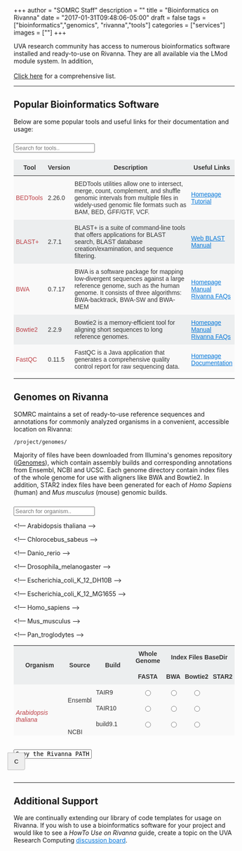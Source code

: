 +++
author = "SOMRC Staff"
description = ""
title = "Bioinformatics on Rivanna"
date = "2017-01-31T09:48:06-05:00"
draft = false
tags = ["bioinformatics","genomics", "rivanna","tools"]
categories = ["services"]
images = [""]
+++

<p class=lead>UVA research community has access to numerous bioinformatics software installed and ready-to-use on Rivanna. They are all available via the LMod module system. In addition, 
<br/>
<br/>
<a href="https://arcs.virginia.edu/software-list" target="blank">Click here</a> for a comprehensive list.
</p>

<hr size=1 />

<h2>Popular Bioinformatics Software</h2>

Below are some popular tools and useful links for their documentation and usage:

<style type="text/css">
.tg  {border-collapse:collapse;border-spacing:0;border-color:#ccc;}
.tg td{font-family:Arial, sans-serif;font-size:14px;padding:10px 5px;border-style:solid;border-width:0px;overflow:hidden;word-break:normal;border-color:#ccc;color:#333;background-color:#fff;}
.tg th{font-family:Arial, sans-serif;font-size:14px;font-weight:normal;padding:10px 5px;border-style:solid;border-width:0px;overflow:hidden;word-break:normal;border-color:#ccc;color:#333;background-color:#f0f0f0;}
.tg .tg-hy9w{background-color:#eceeef;border-color:inherit;vertical-align:middle;}
.tg .tg-dc35{background-color:#f9f9f9;border-color:inherit;vertical-align:middle;}
.tg .tg-hy9w-nw{background-color:#eceeef;border-color:inherit;vertical-align:middle;white-space:nowrap;}
.tg .tg-dc35-nw{background-color:#f9f9f9;border-color:inherit;vertical-align:middle;white-space:nowrap;}
.tg .tg-0qmj{font-weight:bold;background-color:#eceeef;border-color:inherit;vertical-align:middle;}
</style>

<div class="input-group mb-3">
  <div class="input-group-prepend" style="padding:5px">
    <span><i class="fa fa-search fa-1x"></i></span>
  </div>
  <input type="text" id="myInput" onkeyup="myFunction()" placeholder="Search for tools..">
</div>

<div style="height:500px;overflow:auto;">
<table id="myTable" class="tg">
  <thead>
  <tr>
    <th class="tg-0qmj">Tool</th>
    <th class="tg-0qmj">Version</th>
    <th class="tg-0qmj">Description</th>
    <th class="tg-0qmj">Useful Links</th>
  </tr>
  </thead>

  <tbody>
  <tr>
    <td class="tg-dc35"><font color="#bd4147">BEDTools</font></td>
    <td class="tg-dc35">2.26.0</td>
    <td class="tg-dc35">BEDTools utilities allow one to intersect, merge, count, complement, and shuffle genomic intervals from multiple files in widely-used genomic file formats such as BAM, BED, GFF/GTF, VCF.</td>
	<td class="tg-dc35-nw">
      <a href="http://bedtools.readthedocs.io/en/latest/" target="blank" style="color:#0275d8">Homepage</a><br/>
      <a href="http://quinlanlab.org/tutorials/bedtools/bedtools.html" target="blank" style="color:#0275d8">Tutorial</a><br/>
    </td>
  </tr>
  <tr>
    <td class="tg-hy9w"><font color="#bd4147">BLAST+</font></td>
    <td class="tg-hy9w">2.7.1</td>
    <td class="tg-hy9w">BLAST+ is a suite of command-line tools that offers applications for BLAST search, BLAST database creation/examination, and sequence filtering.</td>
	<td class="tg-hy9w-nw">
      <a href="https://blast.ncbi.nlm.nih.gov/Blast.cgi" target="blank" style="color:#0275d8">Web BLAST</a><br/>
      <a href="https://www.ncbi.nlm.nih.gov/books/NBK279690/" target="blank" style="color:#0275d8">Manual</a><br/>
    </td>
  </tr>
  <tr>
    <td class="tg-dc35"><font color="#bd4147">BWA</font></td>
    <td class="tg-dc35">0.7.17</td>
    <td class="tg-dc35">BWA is a software package for mapping low-divergent sequences against a large reference genome, such as the human genome. It consists of three algorithms: BWA-backtrack, BWA-SW and BWA-MEM</td>
	<td class="tg-dc35-nw">
      <a href="http://bio-bwa.sourceforge.net/" target="blank" style="color:#0275d8">Homepage</a><br/>
      <a href="http://bio-bwa.sourceforge.net/bwa.shtml" target="blank" style="color:#0275d8">Manual</a><br/>
      <a href="https://discuss.rc.virginia.edu/tags/bwa" target="blank" style="color:#0275d8">Rivanna FAQs</a><br/>
    </td>
  </tr>
  <tr>
    <td class="tg-hy9w"><font color="#bd4147">Bowtie2</font></td>
    <td class="tg-hy9w">2.2.9</td>
    <td class="tg-hy9w">Bowtie2 is a memory-efficient tool for aligning short sequences to long reference genomes.</td>
	<td class="tg-hy9w-nw">
      <a href="http://bowtie-bio.sourceforge.net/index.shtml" target="blank" style="color:#0275d8">Homepage</a><br/>
      <a href="http://http://bowtie-bio.sourceforge.net/manual.shtml" target="blank" style="color:#0275d8">Manual</a><br/>
      <a href="https://discuss.rc.virginia.edu/tags/bowtie2" target="blank" style="color:#0275d8">Rivanna FAQs</a><br/>
  </tr>
  <tr>
    <td class="tg-dc35"><font color="#bd4147">FastQC</font></td>
    <td class="tg-dc35">0.11.5</td>
    <td class="tg-dc35">FastQC is a Java application that generates a comprehensive quality control report for raw sequencing data.</td>
	<td class="tg-dc35-nw">
      <a href="https://www.bioinformatics.babraham.ac.uk/projects/fastqc/" target="blank" style="color:#0275d8">Homepage</a><br/>
      <a href="https://www.bioinformatics.babraham.ac.uk/projects/fastqc/Help/" target="blank" style="color:#0275d8">Documentation</a><br/>
    </td>
  </tr>
  <tr>
    <td class="tg-hy9w"><font color="#bd4147">GATK</font></td>
    <td class="tg-hy9w">4.0.0.0</td>
    <td class="tg-hy9w">The Genome Analysis Toolkit provide tools for variant discovery. In addition to SNP and INDEL identification in germline DNA and RNAseq data, GATK tools include somatic short variant calling, as well as tackle copy number and structural variation.</td>
	<td class="tg-hy9w-nw">
      <a href="https://software.broadinstitute.org/gatk/documentation/" target="blank" style="color:#0275d8">User Guide</a><br/>
      <a href="https://discuss.rc.virginia.edu/tags/gatk" target="blank" style="color:#0275d8">Rivanna FAQs</a><br/>
  </tr>
  <tr>
    <td class="tg-dc35"><font color="#bd4147">Picard</font></td>
    <td class="tg-dc35">2.1.1</td>
    <td class="tg-dc35">Picard is a set of command line tools for manipulating high-throughput sequencing (HTS) data and formats such as SAM/BAM/CRAM and VCF.</td>
	<td class="tg-dc35-nw">
      <a href="https://broadinstitute.github.io/picard/" target="blank" style="color:#0275d8">Homepage</a><br/>
      <a href="https://broadinstitute.github.io/picard/command-line-overview.html" target="blank" style="color:#0275d8">Documentation</a><br/>
    </td>
  </tr>
  <tr>
    <td class="tg-hy9w"><font color="#bd4147">SAMTools</font></td>
    <td class="tg-hy9w">1.7</td>
    <td class="tg-hy9w">SAMTools provide various utilities for manipulating alignments in the SAM format, including sorting, merging, indexing and generating alignments in a per-position format.</td>
	<td class="tg-hy9w-nw">
      <a href="http://samtools.sourceforge.net/" target="blank" style="color:#0275d8">Homepage</a><br/>
      <a href="http://www.htslib.org/doc/samtools.html" target="blank" style="color:#0275d8">Manual</a><br/>
  </tr>
  <tr>
    <td class="tg-dc35"><font color="#bd4147">SPAdes</font></td>
    <td class="tg-dc35">3.10.1</td>
    <td class="tg-dc35">SPAdes provide pipelines for assembling genomes from Illumina and IonTorrent reads, as well as hybrid assemblies using PacBio, Oxford Nanopore and Sanger reads. It supports paired-end reads, mate-pairs and unpaired reads. </td>
	<td class="tg-dc35-nw">
      <a href="http://bioinf.spbau.ru/spades" target="blank" style="color:#0275d8">Homepage</a><br/>
      <a href="http://spades.bioinf.spbau.ru/release3.11.1/manual.html" target="blank" style="color:#0275d8">Manual</a><br/>
    </td>
  </tr>
  <tr>
    <td class="tg-hy9w"><font color="#bd4147">STAR</font></td>
    <td class="tg-hy9w">2.5.3a</td>
    <td class="tg-hy9w">Spliced Transcripts Alignment to a Reference (STAR) is a RNA-seq aligner based on an algorithm that uses sequential maximum mappable seed search in uncompressed suffix arrays followed by seed clustering and stitching procedure.</td>
	<td class="tg-hy9w-nw">
      <a href="https://github.com/alexdobin/STAR" target="blank" style="color:#0275d8">Homepage</a><br/>
  </tr>
  <tr>
    <td class="tg-dc35"><font color="#bd4147">vsearch</font></td>
    <td class="tg-dc35">2.7.1</td>
    <td class="tg-dc35">VSEARCH (stands for Vectorized Search) is a toolkit for nucleotide sequence analyses, including database search and clustering algorithms. It supports clustering, chimera detection, database searching, merging of paired-end reads, and other sequence manipulation tools.</td>
	<td class="tg-dc35-nw">
      <a href="https://github.com/torognes/vsearch" target="blank" style="color:#0275d8">Homepage</a><br/>
    </td>
  </tr>
  </tbody>
</table>
</div>

<script>
function myFunction() {
  var input, filter, table, tr, td, i;
  input = document.getElementById("myInput");
  filter = input.value.toUpperCase();
  table = document.getElementById("myTable");
  tr = table.getElementsByTagName("tr");
  for (i = 0; i < tr.length; i++) {
    td = tr[i].getElementsByTagName("td")[0];
    if (td) {
      if (td.innerHTML.toUpperCase().indexOf(filter) > -1) {
        tr[i].style.display = "";
      } else {
        tr[i].style.display = "none";
      }
    }       
  }
}
</script>

<hr size=1 />

<h2>Genomes on Rivanna</h2>

SOMRC maintains a set of ready-to-use reference sequences and annotations for commonly analyzed organisms in a convenient, accessible location on Rivanna: 

	/project/genomes/

Majority of files have been downloaded from Illumina's genomes repository (<a href="https://support.illumina.com/sequencing/sequencing_software/igenome.html" target="blank">iGenomes</a>), which contain assembly builds and corresponding annotations from Ensembl, NCBI and UCSC. Each genome directory contain index files of the whole genome for use with aligners like BWA and Bowtie2. In addition, STAR2 index files have been generated for each of *Homo Sapiens* (human) and *Mus musculus* (mouse) genomic builds. 

<div class="input-group mb-3">
  <div class="input-group-prepend" style="padding:5px">
    <span><i class="fa fa-search fa-1x"></i></span>
  </div>
  <input type="text" id="myInput2" onkeyup="myFunction2()" placeholder="Search for organism..">
</div>

<form>
<div style="height:500px; overflow:auto;">
  <table id="myTable2"  class="tg" style="width:100%">
   <tr>
     <th class="tg-0qmj" rowspan="2">Organism</th>
     <th class="tg-0qmj" rowspan="2">Source</th>
     <th class="tg-0qmj" rowspan="2">Build</th>
     <th class="tg-0qmj" style="text-align:center">Whole Genome</th>
     <th class="tg-0qmj" colspan="3" style="text-align:center">Index Files BaseDir</th>
   </tr>
   <tr>
     <th class="tg-0qmj" style="text-align:center">FASTA</th>
     <th class="tg-0qmj" style="text-align:center">BWA</th>
     <th class="tg-0qmj" style="text-align:center">Bowtie2</th>
     <th class="tg-0qmj" style="text-align:center">STAR2</th>
   </tr>

<!–– Arabidopsis thaliana ––> 
   <tr>
     <td rowspan="4" class="tg-dc35" style="text-align:left"><font color="#bd4147"><i>Arabidopsis thaliana</i></font></td>
     <td rowspan="2" class="tg-dc35">Ensembl</td>
     <td class="tg-dc35">TAIR9</td>
     <td class="tg-dc35" style="text-align:center">
       <input type="radio" class="genome" name="genome" value="/project/genomes/Arabidopsis_thaliana/Ensembl/TAIR9/Sequence/WholeGenomeFasta/genome.fa">
     </td>
     <td class="tg-dc35" style="text-align:center">
       <input type="radio" class="genome" name="genome" value="/project/genomes/Arabidopsis_thaliana/Ensembl/TAIR9/Sequence/BWAIndex/">
     </td>
     <td class="tg-dc35" style="text-align:center">
       <input type="radio" class="genome" name="genome" value="/project/genomes/Arabidopsis_thaliana/Ensembl/TAIR9/Sequence/Bowtie2Index/">
     </td>
     <td class="tg-dc35" style="text-align:center">
     </td>
   </tr>
   <tr>
     <td class="tg-dc35">TAIR10</td>
     <td class="tg-dc35" style="text-align:center">
       <input type="radio" class="genome" name="genome" value="/project/genomes/Arabidopsis_thaliana/Ensembl/TAIR10/Sequence/WholeGenomeFasta/genome.fa">
     </td>
     <td class="tg-dc35" style="text-align:center">
       <input type="radio" class="genome" name="genome" value="/project/genomes/Arabidopsis_thaliana/Ensembl/TAIR10/Sequence/BWAIndex/">
     </td>
     <td class="tg-dc35" style="text-align:center">
       <input type="radio" class="genome" name="genome" value="/project/genomes/Arabidopsis_thaliana/Ensembl/TAIR10/Sequence/Bowtie2Index/">
     </td>
     <td class="tg-dc35" style="text-align:center">
     </td>
   </tr>
   <tr>
     <td rowspan="2" class="tg-dc35">NCBI</td>
     <td class="tg-dc35">build9.1</td>
     <td class="tg-dc35" style="text-align:center">
       <input type="radio" class="genome" name="genome" value="/project/genomes/Arabidopsis_thaliana/NCBI/build9.1/Sequence/WholeGenomeFasta/genome.fa">
     </td>
     <td class="tg-dc35" style="text-align:center">
       <input type="radio" class="genome" name="genome" value="/project/genomes/Arabidopsis_thaliana/NCBI/build9.1/Sequence/BWAIndex/">
     </td>
     <td class="tg-dc35" style="text-align:center">
       <input type="radio" class="genome" name="genome" value="/project/genomes/Arabidopsis_thaliana/NCBI/build9.1/Sequence/Bowtie2Index/">
     </td>
     <td class="tg-dc35" style="text-align:center">
     </td>
   </tr>
   <tr>
     <td class="tg-dc35">TAIR10</td>
     <td class="tg-dc35" style="text-align:center">
       <input type="radio" class="genome" name="genome" value="/project/genomes/Arabidopsis_thaliana/NCBI/TAIR10/Sequence/WholeGenomeFasta/genome.fa">
     </td>
     <td class="tg-dc35" style="text-align:center">
       <input type="radio" class="genome" name="genome" value="/project/genomes/Arabidopsis_thaliana/NCBI/TAIR10/Sequence/BWAIndex/">
     </td>
     <td class="tg-dc35" style="text-align:center">
       <input type="radio" class="genome" name="genome" value="/project/genomes/Arabidopsis_thaliana/NCBI/TAIR10/Sequence/Bowtie2Index/">
     </td>
     <td class="tg-dc35" style="text-align:center">
     </td>
   </tr>

<!–– Chlorocebus_sabeus ––> 
   <tr>
     <td class="tg-hy9w" style="text-align:left"><font color="#bd4147"><i>Chlorocebus sabeus</i></font></td>
     <td class="tg-hy9w">NCBI</td>
     <td class="tg-hy9w">chlSab2</td>
     <td class="tg-hy9w" style="text-align:center">
       <input type="radio" class="genome" name="genome" value="/project/genomes/Chlorocebus_sabeus/NCBI/chlSab2/Sequence/WholeGenomeFasta/genome.fa">
     </td>
     <td class="tg-hy9w" style="text-align:center">
       <input type="radio" class="genome" name="genome" value="/project/genomes/Chlorocebus_sabeus/NCBI/chlSab2/Sequence/BWAIndex/">
     </td>
     <td class="tg-hy9w" style="text-align:center">
       <input type="radio" class="genome" name="genome" value="/project/genomes/Chlorocebus_sabeus/NCBI/chlSab2/Sequence/Bowtie2Index/">
     </td>
     <td class="tg-hy9w" style="text-align:center">
     </td>
   </tr>

<!–– Danio_rerio ––> 
   <tr>
     <td rowspan="2" class="tg-dc35" style="text-align:left"><font color="#bd4147"><i>Danio rerio</i></font>  </td>
     <td class="tg-dc35">Ensembl  </td>
     <td class="tg-dc35">GRCz10  </td>
     <td class="tg-dc35" style="text-align:center">
       <input type="radio" class="genome" name="genome" value="/project/genomes/Danio_rerio/Ensembl/GRCz10/Sequence/WholeGenomeFasta/genome.fa">
     </td>
     <td class="tg-dc35" style="text-align:center">
       <input type="radio" class="genome" name="genome" value="/project/genomes/Danio_rerio/Ensembl/GRCz10/Sequence/BWAIndex/">
     </td>
     <td class="tg-dc35" style="text-align:center">
       <input type="radio" class="genome" name="genome" value="/project/genomes/Danio_rerio/Ensembl/GRCz10/Sequence/Bowtie2Index/">
     </td>
     <td class="tg-dc35" style="text-align:center">
     </td>
   </tr>
   <tr>
     <td class="tg-dc35">UCSC  </td>
     <td class="tg-dc35">danRer10  </td>
     <td class="tg-dc35" style="text-align:center">
       <input type="radio" class="genome" name="genome" value="/project/genomes/Danio_rerio/UCSC/danRer10/Sequence/WholeGenomeFasta/genome.fa">
     </td>
     <td class="tg-dc35" style="text-align:center">
       <input type="radio" class="genome" name="genome" value="/project/genomes/Danio_rerio/UCSC/danRer10/Sequence/BWAIndex/">
     </td>
     <td class="tg-dc35" style="text-align:center">
       <input type="radio" class="genome" name="genome" value="/project/genomes/Danio_rerio/UCSC/danRer10/Sequence/Bowtie2Index/">
     </td>
     <td class="tg-dc35" style="text-align:center">
     </td>
   </tr>

<!–– Drosophila_melanogaster ––> 
   <tr>
     <td rowspan="4" class="tg-hy9w" style="text-align:left"><font color="#bd4147"><i>Drosophila melanogaster</i></font>  </td>
     <td class="tg-hy9w">Ensembl  </td>
     <td class="tg-hy9w">BDGP6  </td>
     <td class="tg-hy9w" style="text-align:center">
       <input type="radio" class="genome" name="genome" value="/project/genomes/Drosophila_melanogaster/Ensembl/BDGP6/Sequence/WholeGenomeFasta/genome.fa">
     </td>
     <td class="tg-hy9w" style="text-align:center">
       <input type="radio" class="genome" name="genome" value="/project/genomes/Drosophila_melanogaster/Ensembl/BDGP6/Sequence/BWAIndex/">
     </td>
     <td class="tg-hy9w" style="text-align:center">
       <input type="radio" class="genome" name="genome" value="/project/genomes/Drosophila_melanogaster/Ensembl/BDGP6/Sequence/Bowtie2Index/">
     </td>
     <td class="tg-hy9w" style="text-align:center">
     </td>
   </tr>
   <tr>
     <td rowspan="2" class="tg-hy9w">NCBI  </td>
     <td class="tg-hy9w">build5.3  </td>
     <td class="tg-hy9w" style="text-align:center">
       <input type="radio" class="genome" name="genome" value="/project/genomes/Drosophila_melanogaster/NCBI/build5.3/Sequence/WholeGenomeFasta/genome.fa">
     </td>
     <td class="tg-hy9w" style="text-align:center">
       <input type="radio" class="genome" name="genome" value="/project/genomes/Drosophila_melanogaster/NCBI/build5.3/Sequence/BWAIndex/">
     </td>
     <td class="tg-hy9w" style="text-align:center">
       <input type="radio" class="genome" name="genome" value="/project/genomes/Drosophila_melanogaster/NCBI/build5.3/Sequence/Bowtie2Index/">
     </td>
     <td class="tg-hy9w" style="text-align:center">
     </td>
   </tr>
   <tr>
     <td class="tg-hy9w">build5.41  </td>
     <td class="tg-hy9w" style="text-align:center">
       <input type="radio" class="genome" name="genome" value="/project/genomes/Drosophila_melanogaster/NCBI/build5.41/Sequence/WholeGenomeFasta/genome.fa">
     </td>
     <td class="tg-hy9w" style="text-align:center">
       <input type="radio" class="genome" name="genome" value="/project/genomes/Drosophila_melanogaster/NCBI/build5.41/Sequence/BWAIndex/">
     </td>
     <td class="tg-hy9w" style="text-align:center">
       <input type="radio" class="genome" name="genome" value="/project/genomes/Drosophila_melanogaster/NCBI/build5.41/Sequence/Bowtie2Index/">
     </td>
     <td class="tg-hy9w" style="text-align:center">
     </td>
   </tr>
   <tr>
     <td class="tg-hy9w">UCSC  </td>
     <td class="tg-hy9w">dm6  </td>
     <td class="tg-hy9w" style="text-align:center">
       <input type="radio" class="genome" name="genome" value="/project/genomes/Drosophila_melanogaster/UCSC/dm6/Sequence/WholeGenomeFasta/genome.fa">
     </td>
     <td class="tg-hy9w" style="text-align:center">
       <input type="radio" class="genome" name="genome" value="/project/genomes/Drosophila_melanogaster/UCSC/dm6/Sequence/BWAIndex/">
     </td>
     <td class="tg-hy9w" style="text-align:center">
       <input type="radio" class="genome" name="genome" value="/project/genomes/Drosophila_melanogaster/UCSC/dm6/Sequence/Bowtie2Index/">
     </td>
     <td class="tg-hy9w" style="text-align:center">
     </td>
   </tr>

<!–– Escherichia_coli_K_12_DH10B ––> 
   <tr>
     <td rowspan="2" class="tg-dc35" style="text-align:left"><font color="#bd4147"><i>Escherichia coli strain</i> K12, DH10B</font>  </td>
     <td class="tg-dc35">Ensembl  </td>
     <td class="tg-dc35">EB1  </td>
     <td class="tg-dc35" style="text-align:center">
       <input type="radio" class="genome" name="genome" value="/project/genomes/Escherichia_coli_K_12_DH10B/Ensembl/EB1/Sequence/WholeGenomeFasta/genome.fa">
     </td>
     <td class="tg-dc35" style="text-align:center">
       <input type="radio" class="genome" name="genome" value="/project/genomes/Escherichia_coli_K_12_DH10B/Ensembl/EB1/Sequence/BWAIndex/">
     </td>
     <td class="tg-dc35" style="text-align:center">
       <input type="radio" class="genome" name="genome" value="/project/genomes/Escherichia_coli_K_12_DH10B/Ensembl/EB1/Sequence/Bowtie2Index/">
     </td>
     <td class="tg-dc35" style="text-align:center">
     </td>
   </tr>
   <tr>
     <td class="tg-dc35">NCBI  </td>
     <td class="tg-dc35">2008-03-17  </td>
     <td class="tg-dc35" style="text-align:center">
       <input type="radio" class="genome" name="genome" value="/project/genomes/Escherichia_coli_K_12_DH10B/NCBI/2008-03-17/Sequence/WholeGenomeFasta/genome.fa">
     </td>
     <td class="tg-dc35" style="text-align:center">
       <input type="radio" class="genome" name="genome" value="/project/genomes/Escherichia_coli_K_12_DH10B/NCBI/2008-03-17/Sequence/BWAIndex/">
     </td>
     <td class="tg-dc35" style="text-align:center">
       <input type="radio" class="genome" name="genome" value="/project/genomes/Escherichia_coli_K_12_DH10B/NCBI/2008-03-17/Sequence/Bowtie2Index/">
     </td>
     <td class="tg-dc35" style="text-align:center">
     </td>
   </tr>

<!–– Escherichia_coli_K_12_MG1655 ––> 
   <tr>
     <td class="tg-hy9w" style="text-align:left"><font color="#bd4147"><i>Escherichia coli strain</i> K12, MG1655</font>  </td>
     <td class="tg-hy9w">NCBI  </td>
     <td class="tg-hy9w">2001-10-15  </td>
     <td class="tg-hy9w" style="text-align:center">
       <input type="radio" class="genome" name="genome" value="/project/genomes/Escherichia_coli_K_12_MG1655/NCBI/2001-10-15/Sequence/WholeGenomeFasta/genome.fa">
     </td>
     <td class="tg-hy9w" style="text-align:center">
       <input type="radio" class="genome" name="genome" value="/project/genomes/Escherichia_coli_K_12_MG1655/NCBI/2001-10-15/Ensembl/EB1/Sequence/BWAIndex/">
     </td>
     <td class="tg-hy9w" style="text-align:center">
       <input type="radio" class="genome" name="genome" value="/project/genomes/Escherichia_coli_K_12_MG1655/NCBI/2001-10-15/Sequence/Bowtie2Index/">
     </td>
     <td class="tg-hy9w" style="text-align:center">
     </td>
   </tr>

<!–– Homo_sapiens ––> 
   <tr>
     <td rowspan="4" class="tg-dc35" style="text-align:left"><font color="#bd4147"><i>Homo sapiens</i></font>  </td>
     <td class="tg-dc35">Ensembl  </td>
     <td class="tg-dc35">GRCh37  </td>
     <td class="tg-dc35" style="text-align:center">
       <input type="radio" class="genome" name="genome" value="/project/genomes/Homo_sapiens/Ensembl/GRCh37/Sequence/WholeGenomeFasta/genome.fa">
     </td>
     <td class="tg-dc35" style="text-align:center">
       <input type="radio" class="genome" name="genome" value="/project/genomes/Homo_sapiens/Ensembl/GRCh37/Sequence/BWAIndex/">
     </td>
     <td class="tg-dc35" style="text-align:center">
       <input type="radio" class="genome" name="genome" value="/project/genomes/Homo_sapiens/Ensembl/GRCh37/Sequence/Bowtie2Index/">
     </td>
     <td class="tg-dc35" style="text-align:center">
       <input type="radio" class="genome" name="genome" value="/project/genomes/Homo_sapiens/Ensembl/GRCh37/Sequence/STAR2Index/">
     </td>
   </tr>
   <tr>
     <td class="tg-dc35">NCBI  </td>
     <td class="tg-dc35">GRCh38  </td>
     <td class="tg-dc35" style="text-align:center">
       <input type="radio" class="genome" name="genome" value="/project/genomes/Homo_sapiens/NCBI/GRCh38/Sequence/WholeGenomeFasta/genome.fa">
     </td>
     <td class="tg-dc35" style="text-align:center">
       <input type="radio" class="genome" name="genome" value="/project/genomes/Homo_sapiens/NCBI/GRCh38/Sequence/BWAIndex/">
     </td>
     <td class="tg-dc35" style="text-align:center">
       <input type="radio" class="genome" name="genome" value="/project/genomes/Homo_sapiens/NCBI/GRCh38/Sequence/Bowtie2Index/">
     </td>
     <td class="tg-dc35" style="text-align:center">
       <input type="radio" class="genome" name="genome" value="/project/genomes/Homo_sapiens/NCBI/GRCh38/Sequence/STAR2Index/">
     </td>
   </tr>
   <tr>
     <td rowspan="2" class="tg-dc35">UCSC  </td>
     <td class="tg-dc35">hg19  </td>
     <td class="tg-dc35" style="text-align:center">
       <input type="radio" class="genome" name="genome" value="/project/genomes/Homo_sapiens/UCSC/hg19/Sequence/WholeGenomeFasta/genome.fa">
     </td>
     <td class="tg-dc35" style="text-align:center">
       <input type="radio" class="genome" name="genome" value="/project/genomes/Homo_sapiens/UCSC/hg19/Sequence/BWAIndex/">
     </td>
     <td class="tg-dc35" style="text-align:center">
       <input type="radio" class="genome" name="genome" value="/project/genomes/Homo_sapiens/UCSC/hg19/Sequence/Bowtie2Index/">
     </td>
     <td class="tg-dc35" style="text-align:center">
       <input type="radio" class="genome" name="genome" value="/project/genomes/Homo_sapiens/UCSC/hg19/Sequence/STAR2Index/">
     </td>
   </tr>
   <tr>
     <td class="tg-dc35">hg38  </td>
     <td class="tg-dc35" style="text-align:center">
       <input type="radio" class="genome" name="genome" value="/project/genomes/Homo_sapiens/UCSC/hg38/Sequence/WholeGenomeFasta/genome.fa">
     </td>
     <td class="tg-dc35" style="text-align:center">
       <input type="radio" class="genome" name="genome" value="/project/genomes/Homo_sapiens/UCSC/hg38/Sequence/BWAIndex/">
     </td>
     <td class="tg-dc35" style="text-align:center">
       <input type="radio" class="genome" name="genome" value="/project/genomes/Homo_sapiens/UCSC/hg38/Sequence/Bowtie2Index/">
     </td>
     <td class="tg-dc35" style="text-align:center">
       <input type="radio" class="genome" name="genome" value="/project/genomes/Homo_sapiens/UCSC/hg38/Sequence/STAR2Index/">
     </td>
   </tr>

<!–– Mus_musculus ––> 
   <tr>
     <td rowspan="3" class="tg-hy9w" style="text-align:left"><font color="#bd4147"><i>Mus musculus</i></font>  </td>
     <td class="tg-hy9w">NCBI  </td>
     <td class="tg-hy9w">GRCm38  </td>
     <td class="tg-hy9w" style="text-align:center">
       <input type="radio" class="genome" name="genome" value="/project/genomes/Mus_musculus/NCBI/GRCm38/Sequence/WholeGenomeFasta/genome.fa">
     </td>
     <td class="tg-hy9w" style="text-align:center">
       <input type="radio" class="genome" name="genome" value="/project/genomes/Mus_musculus/NCBI/GRCm38/Sequence/BWAIndex/">
     </td>
     <td class="tg-hy9w" style="text-align:center">
       <input type="radio" class="genome" name="genome" value="/project/genomes/Mus_musculus/NCBI/GRCm38/Sequence/Bowtie2Index/">
     </td>
     <td class="tg-hy9w" style="text-align:center">
       <input type="radio" class="genome" name="genome" value="/project/genomes/Mus_musculus/NCBI/GRCm38/Sequence/STAR2Index/">
     </td>
   </tr>
   <tr>
     <td rowspan="2" class="tg-hy9w">UCSC  </td>
     <td class="tg-hy9w">mm9  </td>
     <td class="tg-hy9w" style="text-align:center">
       <input type="radio" class="genome" name="genome" value="/project/genomes/Mus_musculus/UCSC/mm9/Sequence/WholeGenomeFasta/genome.fa">
     </td>
     <td class="tg-hy9w" style="text-align:center">
       <input type="radio" class="genome" name="genome" value="/project/genomes/Mus_musculus/UCSC/mm9/Sequence/BWAIndex/">
     </td>
     <td class="tg-hy9w" style="text-align:center">
       <input type="radio" class="genome" name="genome" value="/project/genomes/Mus_musculus/UCSC/mm9/Sequence/Bowtie2Index/">
     </td>
     <td class="tg-hy9w" style="text-align:center">
       <input type="radio" class="genome" name="genome" value="/project/genomes/Mus_musculus/UCSC/mm9/Sequence/STAR2Index/">
     </td>
   </tr>
   <tr>
     <td class="tg-hy9w">mm10  </td>
     <td class="tg-hy9w" style="text-align:center">
       <input type="radio" class="genome" name="genome" value="/project/genomes/Mus_musculus/UCSC/mm10/Sequence/WholeGenomeFasta/genome.fa">
     </td>
     <td class="tg-hy9w" style="text-align:center">
       <input type="radio" class="genome" name="genome" value="/project/genomes/Mus_musculus/UCSC/mm10/Sequence/BWAIndex/">
     </td>
     <td class="tg-hy9w" style="text-align:center">
       <input type="radio" class="genome" name="genome" value="/project/genomes/Mus_musculus/UCSC/mm10/Sequence/Bowtie2Index/">
     </td>
     <td class="tg-hy9w" style="text-align:center">
       <input type="radio" class="genome" name="genome" value="/project/genomes/Mus_musculus/UCSC/mm10/Sequence/STAR2Index/">
     </td>
   </tr>

<!–– Pan_troglodytes ––> 
   <tr>
     <td rowspan="5" class="tg-dc35" style="text-align:left"><font color="#bd4147"><i>Pan troglodytes</i></font>  </td>
     <td rowspan="2" class="tg-dc35">Ensembl  </td>
     <td class="tg-dc35">CHIMP2.1  </td>
     <td class="tg-dc35" style="text-align:center">
       <input type="radio" class="genome" name="genome" value="/project/genomes/Pan_troglodytes/Ensembl/CHIMP2.1/Sequence/WholeGenomeFasta/genome.fa">
     </td>
     <td class="tg-dc35" style="text-align:center">
       <input type="radio" class="genome" name="genome" value="/project/genomes/Pan_troglodytes/Ensembl/CHIMP2.1/Sequence/BWAIndex/">
     </td>
     <td class="tg-dc35" style="text-align:center">
       <input type="radio" class="genome" name="genome" value="/project/genomes/Pan_troglodytes/Ensembl/CHIMP2.1/Sequence/Bowtie2Index/">
     </td>
     <td class="tg-dc35" style="text-align:center">
     </td>
   </tr>
   <tr>
     <td class="tg-dc35">CHIMP2.1.4  </td>
     <td class="tg-dc35" style="text-align:center">
       <input type="radio" class="genome" name="genome" value="/project/genomes/Pan_troglodytes/Ensembl/CHIMP2.1.4/Sequence/WholeGenomeFasta/genome.fa">
     </td>
     <td class="tg-dc35" style="text-align:center">
       <input type="radio" class="genome" name="genome" value="/project/genomes/Pan_troglodytes/Ensembl/CHIMP2.1.4/Sequence/BWAIndex/">
     </td>
     <td class="tg-dc35" style="text-align:center">
       <input type="radio" class="genome" name="genome" value="/project/genomes/Pan_troglodytes/Ensembl/CHIMP2.1.4/Sequence/Bowtie2Index/">
     </td>
     <td class="tg-dc35" style="text-align:center">
     </td>
   </tr>
   <tr>
     <td class="tg-dc35">NCBI  </td>
     <td class="tg-dc35">build3.1  </td>
     <td class="tg-dc35" style="text-align:center">
       <input type="radio" class="genome" name="genome" value="/project/genomes/Pan_troglodytes/NCBI/build3.1/Sequence/WholeGenomeFasta/genome.fa">
     </td>
     <td class="tg-dc35" style="text-align:center">
       <input type="radio" class="genome" name="genome" value="/project/genomes/Pan_troglodytes/NCBI/build3.1/Sequence/BWAIndex/">
     </td>
     <td class="tg-dc35" style="text-align:center">
       <input type="radio" class="genome" name="genome" value="/project/genomes/Pan_troglodytes/NCBI/build3.1/Sequence/Bowtie2Index/">
     </td>
     <td class="tg-dc35" style="text-align:center">
     </td>
   </tr>
   <tr>
     <td rowspan="2" class="tg-dc35">UCSC  </td>
     <td class="tg-dc35">panTro3  </td>
     <td class="tg-dc35" style="text-align:center">
       <input type="radio" class="genome" name="genome" value="/project/genomes/Pan_troglodytes/UCSC/panTro3/Sequence/WholeGenomeFasta/genome.fa">
     </td>
     <td class="tg-dc35" style="text-align:center">
       <input type="radio" class="genome" name="genome" value="/project/genomes/Pan_troglodytes/UCSC/panTro3/Sequence/BWAIndex/">
     </td>
     <td class="tg-dc35" style="text-align:center">
       <input type="radio" class="genome" name="genome" value="/project/genomes/Pan_troglodytes/UCSC/panTro3/Sequence/Bowtie2Index/">
     </td>
     <td class="tg-dc35" style="text-align:center">
     </td>
   </tr>
   <tr>
     <td class="tg-dc35">panTro4  </td>
     <td class="tg-dc35" style="text-align:center">
       <input type="radio" class="genome" name="genome" value="/project/genomes/Pan_troglodytes/UCSC/panTro4/Sequence/WholeGenomeFasta/genome.fa">
     </td>
     <td class="tg-dc35" style="text-align:center">
       <input type="radio" class="genome" name="genome" value="/project/genomes/Pan_troglodytes/UCSC/panTro4/Sequence/BWAIndex/">
     </td>
     <td class="tg-dc35" style="text-align:center">
       <input type="radio" class="genome" name="genome" value="/project/genomes/Pan_troglodytes/UCSC/panTro4/Sequence/Bowtie2Index/">
     </td>
     <td class="tg-dc35" style="text-align:center">
     </td>
   </tr>

  </table>
</div>
<div class="form-group" style="margin-top:2rem;">
  <div class="input-group">
    <input class="form-control genome" id="path" type="text" value="Copy the Rivanna PATH" style="font-family:monospace;max-height:40px;max-width:100%;" />
    <div class="input-group-addon" style="max-height:40px;min-height:40px;">
      <button class="btnz" type="button" data-clipboard-demo data-clipboard-target="#path" style="border:none;background-color:#eee;margin:-14px;padding:-14px;max-height:40px;min-width:40px;min-height:40px;border:solid 1px #bbb;border-top-right-radius:4px;border-bottom-right-radius:4px;">
        <img class="clippy" src="/images/clippy.svg" width="14" height="14" alt="Copy to clipboard">
      </button>
    </div>
  </div>
</div>
</form>

<!---
<script>
function myFunction2() {
  var input, filter, table, tr, td, i;
  input = document.getElementById("myInput2");
  filter = input.value.toUpperCase();
  table = document.getElementById("myTable2");
  tr = table.getElementsByTagName("tr");
  for (i = 0; i < tr.length; i++) {
    td = tr[i].getElementsByTagName("td")[0];
    if (td) {
      if (td.innerHTML.toUpperCase().indexOf(filter) > -1) {
        tr[i].style.display = "";
      } else {
        tr[i].style.display = "none";
      }
    }       
  }
}
</script>
--->

<script src="https://cdnjs.cloudflare.com/ajax/libs/clipboard.js/2.0.0/clipboard.min.js"></script>
<script>
function myFunction2() {
  var input, filter, table, tr, td, i;
  input = document.getElementById("myInput2");
  filter = input.value.toUpperCase();
  table = document.getElementById("myTable2");
  tr = table.getElementsByTagName("tr");
  for (i = 0; i < tr.length; i++) {
    td = tr[i].getElementsByTagName("td")[0];
    if (td) {
      if (td.innerHTML.toUpperCase().indexOf(filter) > -1) {
        tr[i].style.display = "";
      } else {
        tr[i].style.display = "none";
      }
    }       
  }
}

// When the page is ready
$(document).ready(function() {
  var clipboard = new ClipboardJS('.btnz');
  $("input").click(function(event) {
    $("input:checked").each(function() {
      var path = $(this).attr("value");
      $("#path").val(path);
    });
  });
});
</script>    

<hr size=1 />

<h2>Additional Support</h2>

We are continually extending our library of code templates for usage on Rivanna. If you wish to use a bioinformatics software for your project and would like to see a _HowTo Use on Rivanna_ guide, create a topic on the UVA Research Computing <a href="https://discuss.rc.virginia.edu/" target="blank" style="color:#0275d8">discussion board</a>.


